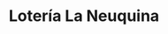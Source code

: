 ---
title: "Lotería La Neuquina"
url: /neuquen/loteria-la-neuquina-buenos-aires-2/
shop: Lotterie
---